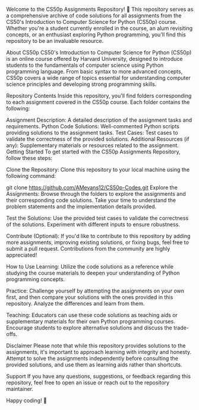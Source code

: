 Welcome to the CS50p Assignments Repository! 🎉
This repository serves as a comprehensive archive of code solutions for all assignments from the CS50's Introduction to Computer Science for Python (CS50p) course. Whether you're a student currently enrolled in the course, an alum revisiting concepts, or an enthusiast exploring Python programming, you'll find this repository to be an invaluable resource.

About CS50p
CS50's Introduction to Computer Science for Python (CS50p) is an online course offered by Harvard University, designed to introduce students to the fundamentals of computer science using Python programming language. From basic syntax to more advanced concepts, CS50p covers a wide range of topics essential for understanding computer science principles and developing strong programming skills.

Repository Contents
Inside this repository, you'll find folders corresponding to each assignment covered in the CS50p course. Each folder contains the following:

Assignment Description: A detailed description of the assignment tasks and requirements.
Python Code Solutions: Well-commented Python scripts providing solutions to the assignment tasks.
Test Cases: Test cases to validate the correctness of the provided solutions.
Additional Resources (if any): Supplementary materials or resources related to the assignment.
Getting Started
To get started with the CS50p Assignments Repository, follow these steps:

Clone the Repository: Clone this repository to your local machine using the following command:


git clone https://github.com/AMevans12/CS50p-Codes.git
Explore the Assignments: Browse through the folders to explore the assignments and their corresponding code solutions. Take your time to understand the problem statements and the implementation details provided.

Test the Solutions: Use the provided test cases to validate the correctness of the solutions. Experiment with different inputs to ensure robustness.

Contribute (Optional): If you'd like to contribute to this repository by adding more assignments, improving existing solutions, or fixing bugs, feel free to submit a pull request. Contributions from the community are highly appreciated!

How to Use
Learning: Utilize the code solutions as a reference while studying the course materials to deepen your understanding of Python programming concepts.

Practice: Challenge yourself by attempting the assignments on your own first, and then compare your solutions with the ones provided in this repository. Analyze the differences and learn from them.

Teaching: Educators can use these code solutions as teaching aids or supplementary materials for their own Python programming courses. Encourage students to explore alternative solutions and discuss the trade-offs.

Disclaimer
Please note that while this repository provides solutions to the assignments, it's important to approach learning with integrity and honesty. Attempt to solve the assignments independently before consulting the provided solutions, and use them as learning aids rather than shortcuts.

Support
If you have any questions, suggestions, or feedback regarding this repository, feel free to open an issue or reach out to the repository maintainer.

Happy coding! 🚀

